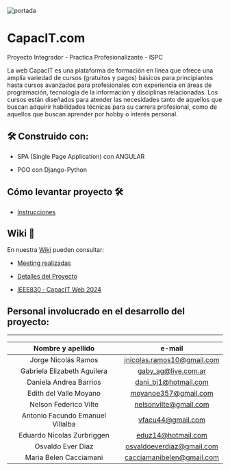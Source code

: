    ![portada](https://github.com/Capacit-ISPC/Project_CapacIT-Web/blob/develop/Documentaci%C3%B3n/portada_capacit_WEB.png)



# CapacIT.com   
Proyecto Integrador - Practica Profesionalizante - ISPC

La web CapacIT es una plataforma de formación en línea que ofrece una amplia variedad de cursos (gratuitos y pagos) básicos para principiantes hasta cursos avanzados para profesionales con experiencia en áreas de programación, tecnología de la información y disciplinas relacionadas. Los cursos están diseñados para atender las necesidades tanto de aquellos que buscan adquirir habilidades técnicas para su carrera profesional, como de aquellos que buscan aprender por hobby o interés personal.




## 🛠️ Construido con:

 * SPA (Single Page Application) con ANGULAR

 * POO con Django-Python


## Cómo levantar proyecto 🛠️

 * [Instrucciones](https://github.com/Capacit-ISPC/Project_CapacIT-Web/wiki/Apuntes-Project_CapacIT%E2%80%90Web)


## Wiki 📖

En nuestra [Wiki](https://github.com/Capacit-ISPC/Project_CapacIT-Web/wiki ) pueden consultar:

  * [Meeting realizadas](https://github.com/Capacit-ISPC/Project_CapacIT-Web/wiki/Reuniones-Equipo)

  * [Detalles del Proyecto](https://github.com/Capacit-ISPC/Project_CapacIT-Web/wiki/Proyecto-Final-%E2%80%90-Pr%C3%A1ctica-Profesionalizante-ISPC-2024)
    
  * [IEEE830 ‐ CapacIT Web 2024](https://github.com/Capacit-ISPC/Project_CapacIT-Web/wiki/IEEE830-%E2%80%90-CapacIT--Web-2024)

## Personal involucrado en el desarrollo del proyecto:

---

|        Nombre y apellido         |                      e-mail                       |
| :------------------------------: | :-----------------------------------------------: |
|       Jorge Nicolás Ramos        |            jnicolas.ramos10@gmail.com             |
|   Gabriela Elizabeth Aguilera    |               gaby_ag@live.com.ar                 |
|      Daniela Andrea Barrios      |               dani_bj1@hotmail.com                |
|      Edith del Valle Moyano      |               moyanoe357@gmail.com                |
|      Nelson Federico Vilte       |               nelsonvilte@gmail.com               |
| Antonio Facundo Emanuel Villalba |                 vfacu44@gmail.com                 |
|    Eduardo Nicolas Zurbriggen    |                eduz14@hotmail.com                 |
|        Osvaldo Ever Diaz         |             osvaldoeverdiaz@gmail.com             |
|      Maria Belen Cacciamani      |             cacciamanibelen@gmail.com             |




